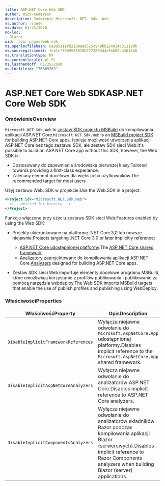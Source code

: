 ```yaml
---
title: ASP.NET Core Web SDK
author: Rick-Anderson
description: Omówienie Microsoft. NET. Sdk. Web.
ms.author: riande
ms.date: 01/25/2020
no-loc:
- Blazor
uid: razor-pages/web-sdk
ms.openlocfilehash: 6a9d531efd2188aed525c949bb124914c31119db
ms.sourcegitcommit: fe41cff0b99f3920b727286944e5b652ca301640
ms.translationtype: MT
ms.contentlocale: pl-PL
ms.lasthandoff: 01/29/2020
ms.locfileid: "76869769"
---
```

# <a name="aspnet-core-web-sdk"></a><span data-ttu-id="256e7-103">ASP.NET Core Web SDK</span><span class="sxs-lookup"><span data-stu-id="256e7-103">ASP.NET Core Web SDK</span></span>

### <a name="overview"></a><span data-ttu-id="256e7-104">Omówienie</span><span class="sxs-lookup"><span data-stu-id="256e7-104">Overview</span></span>

<span data-ttu-id="256e7-105">`Microsoft.NET.Sdk.Web` to [zestaw SDK projektu MSBuild](https://docs.microsoft.com/visualstudio/msbuild/how-to-use-project-sdk) do kompilowania aplikacji ASP.NET Core.</span><span class="sxs-lookup"><span data-stu-id="256e7-105">`Microsoft.NET.Sdk.Web` is an [MSBuild project SDK](https://docs.microsoft.com/visualstudio/msbuild/how-to-use-project-sdk) for building ASP.NET Core apps.</span></span> <span data-ttu-id="256e7-106">Istnieje możliwość utworzenia aplikacji ASP.NET Core bez tego zestawu SDK, ale zestaw SDK sieci Web:</span><span class="sxs-lookup"><span data-stu-id="256e7-106">It's possible to build an ASP.NET Core app without this SDK, however, the Web SDK is:</span></span>

* <span data-ttu-id="256e7-107">Dostosowany do zapewniania środowiska pierwszej klasy.</span><span class="sxs-lookup"><span data-stu-id="256e7-107">Tailored towards providing a first-class experience.</span></span>
* <span data-ttu-id="256e7-108">Zalecany element docelowy dla większości użytkowników.</span><span class="sxs-lookup"><span data-stu-id="256e7-108">The recommended target for most users.</span></span>

<span data-ttu-id="256e7-109">Użyj zestawu Web. SDK w projekcie:</span><span class="sxs-lookup"><span data-stu-id="256e7-109">Use the Web.SDK in a project:</span></span>

  ```xml
  <Project Sdk="Microsoft.NET.Sdk.Web">
    <!-- omitted for brevity -->
  </Project>
  ```

<span data-ttu-id="256e7-110">Funkcje włączone przy użyciu zestawu SDK sieci Web:</span><span class="sxs-lookup"><span data-stu-id="256e7-110">Features enabled by using the Web SDK:</span></span>

* <span data-ttu-id="256e7-111">Projekty ukierunkowane na platformę .NET Core 3,0 lub nowsze niejawnie:</span><span class="sxs-lookup"><span data-stu-id="256e7-111">Projects targeting .NET Core 3.0 or later implicitly reference:</span></span>

  * <span data-ttu-id="256e7-112">[ASP.NET Core udostępnionej platformy](xref:fundamentals/metapackage-app).</span><span class="sxs-lookup"><span data-stu-id="256e7-112">The [ASP.NET Core shared framework](xref:fundamentals/metapackage-app).</span></span>
  * <span data-ttu-id="256e7-113">[Analizatory](/visualstudio/extensibility/getting-started-with-roslyn-analyzers) zaprojektowane do kompilowania aplikacji ASP.NET Core.</span><span class="sxs-lookup"><span data-stu-id="256e7-113">[Analyzers](/visualstudio/extensibility/getting-started-with-roslyn-analyzers) designed for building ASP.NET Core apps.</span></span>
* <span data-ttu-id="256e7-114">Zestaw SDK sieci Web importuje elementy docelowe programu MSBuild, które umożliwiają korzystanie z profilów publikowania i publikowanie za pomocą narzędzia webdeploy.</span><span class="sxs-lookup"><span data-stu-id="256e7-114">The Web SDK imports MSBuild targets that enable the use of publish profiles and publishing using WebDeploy.</span></span>

### <a name="properties"></a><span data-ttu-id="256e7-115">Właściwości</span><span class="sxs-lookup"><span data-stu-id="256e7-115">Properties</span></span>

| <span data-ttu-id="256e7-116">Właściwość</span><span class="sxs-lookup"><span data-stu-id="256e7-116">Property</span></span> | <span data-ttu-id="256e7-117">Opis</span><span class="sxs-lookup"><span data-stu-id="256e7-117">Description</span></span> |
| -------- | ----------- |
| `DisableImplicitFrameworkReferences` | <span data-ttu-id="256e7-118">Wyłącza niejawne odwołanie do `Microsoft.AspNetCore.App` udostępnionej platformy.</span><span class="sxs-lookup"><span data-stu-id="256e7-118">Disables implicit reference to the `Microsoft.AspNetCore.App` shared framework.</span></span> |
| `DisableImplicitAspNetCoreAnalyzers` | <span data-ttu-id="256e7-119">Wyłącza niejawne odwołanie do analizatorów ASP.NET Core.</span><span class="sxs-lookup"><span data-stu-id="256e7-119">Disables implicit reference to ASP.NET Core analyzers.</span></span> |
| `DisableImplicitComponentsAnalyzers` | <span data-ttu-id="256e7-120">Wyłącza niejawne odwołanie do analizatorów składników Razor podczas kompilowania aplikacji Blazor (serwerowych).</span><span class="sxs-lookup"><span data-stu-id="256e7-120">Disables implicit reference to Razor Components analyzers when building Blazor (server) applications.</span></span> |
